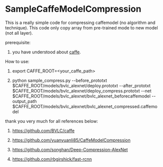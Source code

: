# SampleCaffeModelCompression

This is a really simple code for compressing caffemodel (no algorithm and technique). This code only copy array from pre-trained mode to new model (not all layer).

prerequisite:

1. you have understood about [caffe](https://github.com/BVLC/caffe).

How to use:

1. export CAFFE_ROOT=<your_caffe_path>

2. python sample_compress.py --before_prototxt $CAFFE_ROOT/models/bvlc_alexnet/deploy.prototxt --after_prototxt $CAFFE_ROOT/models/bvlc_alexnet/deploy_compress.prototxt --net $CAFFE_ROOT/models/bvlc_alexnet/bvlc_alexnet_beforecaffemodel --output_path $CAFFE_ROOT/models/bvlc_alexnet/bvlc_alexnet_compressed.caffemodel

thank you very much for all references below:

1. https://github.com/BVLC/caffe

2. https://github.com/yuanyuanli85/CaffeModelCompression

3. https://github.com/songhan/Deep-Compression-AlexNet

4. https://github.com/rbgirshick/fast-rcnn
